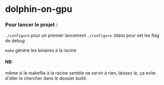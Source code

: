 # dolphin-on-gpu

### Pour lancer le projet :
`./configure` pour un premier lancement
`./configure DEBUG` pour set les flag de debug

`make` génère les binaires à la racine

#### NB:
même si le makefile à la racine semble ne servir à rien, laissez le, ça evite d'aller le chercher dans le dossier build.
